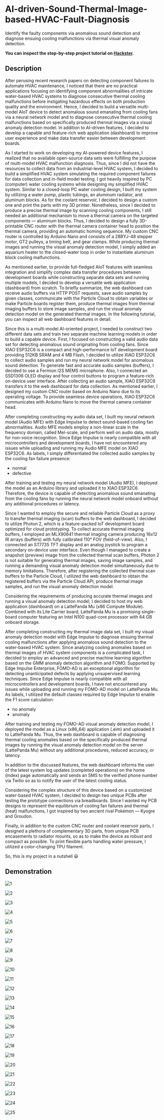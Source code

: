 # AI-driven-Sound-Thermal-Image-based-HVAC-Fault-Diagnosis
Identify the faulty components via anomalous sound detection and diagnose ensuing cooling malfunctions via thermal visual anomaly detection.

**You can inspect the step-by-step project tutorial on [Hackster](https://www.hackster.io/kutluhan-aktar).**

## Description

After perusing recent research papers on detecting component failures to automate HVAC maintenance, I noticed that there are no practical applications focusing on identifying component abnormalities of intricate water-based HVAC systems to diagnose consecutive thermal cooling malfunctions before instigating hazardous effects on both production quality and the environment. Hence, I decided to build a versatile multi-model AIoT device to detect anomalous sound emanating from cooling fans via a neural network model and to diagnose consecutive thermal cooling malfunctions based on specifically produced thermal images via a visual anomaly detection model. In addition to AI-driven features, I decided to develop a capable and feature-rich web application (dashboard) to improve user experience and make data transfer easier between development boards.

As I started to work on developing my AI-powered device features, I realized that no available open-source data sets were fulfilling the purpose of multi-model HVAC malfunction diagnosis. Thus, since I did not have the resources to collect data from an industrial-level HVAC system, I decided to build a simplified HVAC system simulating the required component failures for data collection and in-field model testing. I got heavily inspired by PC (computer) water cooling systems while designing my simplified HVAC system. Similar to a closed-loop PC water cooling design, I built my system by utilizing a water pump, plastic tubings, an aluminum radiator, and aluminum blocks. As for the coolant reservoir, I decided to design a custom one and print the parts with my 3D printer. Nonetheless, since I decided to produce a precise thermal image by scanning cooling components, I still needed an additional mechanism to move a thermal camera on the targeted components — aluminum blocks. Thus, I decided to design a fully 3D-printable CNC router with the thermal camera container head to position the thermal camera, providing an automatic homing sequence. My custom CNC router is controlled by Arduino Nano and consists of a 28BYJ-48 stepper motor, GT2 pulleys, a timing belt, and gear clamps. While producing thermal images and running the visual anomaly detection model, I simply added an aquarium heater to the closed-water loop in order to instantiate aluminum block cooling malfunctions.

As mentioned earlier, to provide full-fledged AIoT features with seamless integration and simplify complex data transfer procedures between development boards while constructing separate data sets and running multiple models, I decided to develop a versatile web application (dashboard) from scratch. To briefly summarize, the web dashboard can receive audio buffers via HTTP POST requests, save audio samples by given classes, communicate with the Particle Cloud to obtain variables or make Particle boards register them, produce thermal images from thermal imaging buffers to store image samples, and run the visual anomaly detection model on the generated thermal images. In the following tutorial, you can inspect all web dashboard features in detail.

Since this is a multi-model AI-oriented project, I needed to construct two different data sets and train two separate machine learning models in order to build a capable device. First, I focused on constructing a valid audio data set for detecting anomalous sound originating from cooling fans. Since XIAO ESP32C6 is a compact and high-performance IoT development board providing 512KB SRAM and 4 MB Flash, I decided to utilize XIAO ESP32C6 to collect audio samples and run my neural network model for anomalous sound detection. To generate fast and accurate audio samples (buffers), I decided to use a Fermion I2S MEMS microphone. Also, I connected an SSD1306 OLED display and four control buttons to program a feature-rich on-device user interface. After collecting an audio sample, XIAO ESP32C6 transfers it to the web dashboard for data collection. As mentioned earlier, I designed my custom CNC router based on Arduino Nano due to its operating voltage. To provide seamless device operations, XIAO ESP32C6 communicates with Arduino Nano to move the thermal camera container head.

After completing constructing my audio data set, I built my neural network model (Audio MFE) with Edge Impulse to detect sound-based cooling fan abnormalities. Audio MFE models employ a non-linear scale in the frequency domain, called Mel-scale, and perform well on audio data, mostly for non-voice recognition. Since Edge Impulse is nearly compatible with all microcontrollers and development boards, I have not encountered any issues while uploading and running my Audio MFE model on XIAO ESP32C6. As labels, I simply differentiated the collected audio samples by the cooling fan failure presence:

- normal
- defective

After training and testing my neural network model (Audio MFE), I deployed the model as an Arduino library and uploaded it to XIAO ESP32C6. Therefore, the device is capable of detecting anomalous sound emanating from the cooling fans by running the neural network model onboard without any additional procedures or latency.

Since I wanted to employ the secure and reliable Particle Cloud as a proxy to transfer thermal imaging (scan) buffers to the web dashboard, I decided to utilize Photon 2, which is a feature-packed IoT development board optimized for cloud prototyping. To collect accurate thermal imaging buffers, I employed an MLX90641 thermal imaging camera producing 16x12 IR arrays (buffers) with fully calibrated 110° FOV (field-of-view). Also, I connected an ST7735 TFT display and an analog joystick to program a secondary on-device user interface. Even though I managed to create a snapshot (preview) image from the collected thermal scan buffers, Photon 2 is not suitable for generating thermal images, saving image samples, and running a demanding visual anomaly detection model simultaneously due to memory limitations. Therefore, after registering the collected thermal scan buffers to the Particle Cloud, I utilized the web dashboard to obtain the registered buffers via the Particle Cloud API, produce thermal image samples, and run the visual anomaly detection model.

Considering the requirements of producing accurate thermal images and running a visual anomaly detection model, I decided to host my web application (dashboard) on a LattePanda Mu (x86 Compute Module). Combined with its Lite Carrier board, LattePanda Mu is a promising single-board computer featuring an Intel N100 quad-core processor with 64 GB onboard storage.

After completing constructing my thermal image data set, I built my visual anomaly detection model with Edge Impulse to diagnose ensuing thermal cooling malfunctions after applying anomalous sound detection to the water-based HVAC system. Since analyzing cooling anomalies based on thermal images of HVAC system components is a complicated task, I decided to employ an advanced and precise machine learning algorithm based on the GMM anomaly detection algorithm and FOMO. Supported by Edge Impulse Enterprise, FOMO-AD is an exceptional algorithm for detecting unanticipated defects by applying unsupervised learning techniques. Since Edge Impulse is nearly compatible with all microcontrollers and development boards, I have not encountered any issues while uploading and running my FOMO-AD model on LattePanda Mu. As labels, I utilized the default classes required by Edge Impulse to enable the F1 score calculation:

- no anomaly
- anomaly

After training and testing my FOMO-AD visual anomaly detection model, I deployed the model as a Linux (x86_64) application (.eim) and uploaded it to LattePanda Mu. Thus, the web dashboard is capable of diagnosing thermal cooling anomalies based on the specifically produced thermal images by running the visual anomaly detection model on the server (LattePanda Mu) without any additional procedures, reduced accuracy, or latency.

In addition to the discussed features, the web dashboard informs the user of the latest system log updates (completed operations) on the home (index) page automatically and sends an SMS to the verified phone number via Twilio so as to notify the user of the latest cooling status.

Considering the complex structure of this device based on a customized water-based HVAC system, I decided to design two unique PCBs after testing the prototype connections via breadboards. Since I wanted my PCB designs to represent the equilibrium of cooling fan failures and thermal (heat) malfunctions, I got inspired by two ancient rival Pokémon — Kyogre and Groudon.

Finally, in addition to the custom CNC router and coolant reservoir parts, I designed a plethora of complementary 3D parts, from unique PCB encasements to radiator mounts, so as to make the device as robust and compact as possible. To print flexible parts handling water pressure, I utilized a color-changing TPU filament.

So, this is my project in a nutshell 😃

## Demonstration

![1](https://github.com/user-attachments/assets/9f640047-55af-40a9-b9cd-c079a08387e8)

![2](https://github.com/user-attachments/assets/6abc5bcc-48a4-4339-a3f3-903b00608e7c)

![3](https://github.com/user-attachments/assets/5d82112b-b690-4f9e-aa49-07a83fe32a57)

![4](https://github.com/user-attachments/assets/97147f9a-23de-45b3-a511-fdaf4fed122d)

![5](https://github.com/user-attachments/assets/c3eb200f-5e64-4136-b8ca-3748f23be372)

![6](https://github.com/user-attachments/assets/89d699b7-8b18-43bc-ab5f-3c949ec3583c)

![7](https://github.com/user-attachments/assets/9d815aec-a6a1-4761-8b27-26f5ebe45fdd)

![8](https://github.com/user-attachments/assets/a848318b-7d01-46b4-819f-4fd069dbd7cb)

![9](https://github.com/user-attachments/assets/e95c2acd-b34f-4dcb-83d7-2b1106890d3d)

![10](https://github.com/user-attachments/assets/41e0ccd4-ac8b-4e0a-9470-5ae7f8d90976)

![11](https://github.com/user-attachments/assets/35b3e5a8-47c0-45a0-b39b-a2358f83182e)

![12](https://github.com/user-attachments/assets/85416a0c-42c3-472c-9c62-b95b7f52f3e9)

![13](https://github.com/user-attachments/assets/85bd40e5-dfa2-4090-a6d4-caef2fd8b3f3)

![14](https://github.com/user-attachments/assets/2020e4b5-ea6b-4ad9-b8d8-7fe663983e57)

![15](https://github.com/user-attachments/assets/4fbc18a5-c7e8-4a17-bafb-b48b9bc4131e)

![16](https://github.com/user-attachments/assets/c9db0a77-d53b-4cf6-8687-17aa1beb685c)

![17](https://github.com/user-attachments/assets/04a0519b-21cf-41bf-b841-1292b3078669)

![18](https://github.com/user-attachments/assets/ff347961-75b3-4721-88b6-a69e8c4eeedb)

![19](https://github.com/user-attachments/assets/666374fd-d9ae-4696-9fc2-e55d14977657)

![20](https://github.com/user-attachments/assets/47f9a84f-37cd-4e21-b025-e2dc26614721)

![21](https://github.com/user-attachments/assets/7dd31795-1ca3-47c6-b6b1-0eb9fb6257d9)

![22](https://github.com/user-attachments/assets/7ca59c89-603c-49a0-b6ab-4f3b5b6540fa)

![23](https://github.com/user-attachments/assets/5985d94b-6a02-49dc-94e0-b20c5cd7078f)

![24](https://github.com/user-attachments/assets/ef9f0881-594b-4d53-9f0a-a3cb235e6cd0)

![25](https://github.com/user-attachments/assets/4acc3011-e0bb-4a04-9236-955794918269)
